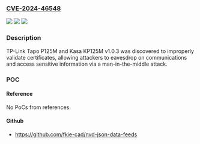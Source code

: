### [CVE-2024-46548](https://cve.mitre.org/cgi-bin/cvename.cgi?name=CVE-2024-46548)
![](https://img.shields.io/static/v1?label=Product&message=n%2Fa&color=blue)
![](https://img.shields.io/static/v1?label=Version&message=n%2Fa&color=blue)
![](https://img.shields.io/static/v1?label=Vulnerability&message=n%2Fa&color=brighgreen)

### Description

TP-Link Tapo P125M and Kasa KP125M v1.0.3 was discovered to improperly validate certificates, allowing attackers to eavesdrop on communications and access sensitive information via a man-in-the-middle attack.

### POC

#### Reference
No PoCs from references.

#### Github
- https://github.com/fkie-cad/nvd-json-data-feeds

